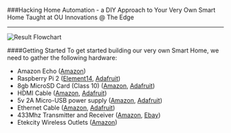 ###Hacking Home Automation - a DIY Approach to Your Very Own Smart Home
Taught at OU Innovations @ The Edge

---
![Result Flowchart](http://i.imgur.com/Gk2KMJq.png)

####Getting Started
To get started building our very own Smart Home, we need to gather the following hardware:
* Amazon Echo ([Amazon](http://www.amazon.com/Amazon-SK705DI-Echo/dp/B00X4WHP5E/))
* Raspberry Pi 2 ([Element14](http://www.newark.com/raspberry-pi/raspberrypi-2-modb-1gb/sbc-raspberry-pi-2-model-b-1gb/dp/38Y6467), [Adafruit](https://www.adafruit.com/products/2358))
* 8gb MicroSD Card (Class 10) ([Amazon](http://www.amazon.com/SanDisk-MicroSDHC-Standard-Packaging-SDSDQUAN-008G-G4A/dp/B00M55C0VU/), [Adafruit](https://www.adafruit.com/products/2692))
* HDMI Cable ([Amazon](http://www.amazon.com/AmazonBasics-High-Speed-HDMI-Cable-Supports/dp/B00870ZHCQ/), [Adafruit](https://www.adafruit.com/products/608))
* 5v 2A Micro-USB power supply ([Amazon](http://www.amazon.com/NorthPada%C2%AE-Charger-Raspberry-Android-Samsung/dp/B00OY7HR1U/), [Adafruit](https://www.adafruit.com/products/1995))
* Ethernet Cable ([Amazon](http://www.amazon.com/Mediabridge-Cat5e-Ethernet-Patch-Cable/dp/B003O973OA/), [Adafruit](https://www.adafruit.com/products/994))
* 433Mhz Transmitter and Receiver ([Amazon](http://www.amazon.com/gp/product/B00M2CUALS/), [Ebay](http://www.ebay.com/sch/sis.html?_nkw=433Mhz+RF+transmitter+and+receiver+link+kit+for+Arduino+ARM+MCU+WL))
* Etekcity Wireless Outlets ([Amazon](http://www.amazon.com/gp/product/B00DQELHBS/))

